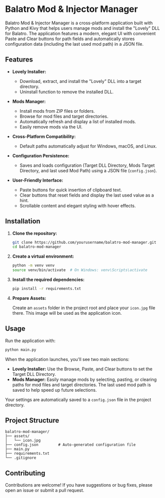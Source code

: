 # Balatro Mod & Injector Manager

Balatro Mod & Injector Manager is a cross-platform application built with Python and Kivy that helps users manage mods and install the "Lovely" DLL for Balatro. The application features a modern, elegant UI with convenient Paste and Clear buttons for path fields and automatically stores configuration data (including the last used mod path) in a JSON file.

## Features

- **Lovely Installer:**  
  - Download, extract, and install the "Lovely" DLL into a target directory.
  - Uninstall function to remove the installed DLL.
  
- **Mods Manager:**  
  - Install mods from ZIP files or folders.
  - Browse for mod files and target directories.
  - Automatically refresh and display a list of installed mods.
  - Easily remove mods via the UI.

- **Cross-Platform Compatibility:**  
  - Default paths automatically adjust for Windows, macOS, and Linux.

- **Configuration Persistence:**  
  - Saves and loads configuration (Target DLL Directory, Mods Target Directory, and last used Mod Path) using a JSON file (`config.json`).

- **User-Friendly Interface:**  
  - Paste buttons for quick insertion of clipboard text.
  - Clear buttons that reset fields and display the last used value as a hint.
  - Scrollable content and elegant styling with hover effects.

## Installation

1. **Clone the repository:**

   ```bash
   git clone https://github.com/yourusername/balatro-mod-manager.git
   cd balatro-mod-manager
   ```

2. **Create a virtual environment:**

   ```bash
   python -m venv venv
   source venv/bin/activate  # On Windows: venv\Scripts\activate
   ```

3. **Install the required dependencies:**

   ```bash
   pip install -r requirements.txt
   ```

4. **Prepare Assets:**

   Create an `assets` folder in the project root and place your `icon.jpg` file there. This image will be used as the application icon.

## Usage

Run the application with:

```bash
python main.py
```

When the application launches, you'll see two main sections:
- **Lovely Installer:** Use the Browse, Paste, and Clear buttons to set the Target DLL Directory.
- **Mods Manager:** Easily manage mods by selecting, pasting, or clearing paths for mod files and target directories. The last used mod path is saved to help speed up future selections.

Your settings are automatically saved to a `config.json` file in the project directory.

## Project Structure

```
balatro-mod-manager/
├── assets/
│   └── icon.jpg
├── config.json         # Auto-generated configuration file
├── main.py
├── requirements.txt
└── .gitignore
```

## Contributing

Contributions are welcome! If you have suggestions or bug fixes, please open an issue or submit a pull request.
